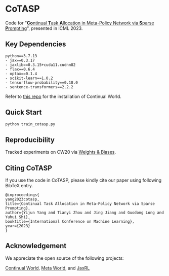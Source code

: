 # CoTASP
Code for "[**Co**ntinual **T**ask **A**llocation in Meta-Policy Network via **S**parse **P**rompting](https://arxiv.org/abs/2305.18444)", presented in ICML 2023.

## Key Dependencies
```console
python==3.7.13
- jax==0.3.17
- jaxlib==0.3.15+cuda11.cudnn82
- flax==0.6.4
- optax==0.1.4
- scikit-learn==1.0.2
- tensorflow-probability==0.18.0
- sentence-transformers==2.2.2
```
Refer to [this repo](https://github.com/awarelab/continual_world) for the installation of Continual World.

## Quick Start
```python
python train_cotasp.py
```

## Reproducibility
Tracked experiments on CW20 via [Weights & Biases](https://api.wandb.ai/links/yang-yj/5kbiuz7h).

## Citing CoTASP
If you use the code in CoTASP, please kindly cite our paper using following BibTeX entry.
```
@inproceedings{
yang2023cotasp,
title={Continual Task Allocation in Meta-Policy Network via Sparse Prompting},
author={Yijun Yang and Tianyi Zhou and Jing Jiang and Guodong Long and Yuhui Shi},
booktitle={International Conference on Machine Learning},
year={2023}
}
```

## Acknowledgement
We appreciate the open source of the following projects:

[Continual World](https://github.com/awarelab/continual_world), [Meta World](https://github.com/Farama-Foundation/Metaworld), and [JaxRL](https://github.com/ikostrikov/jaxrl)